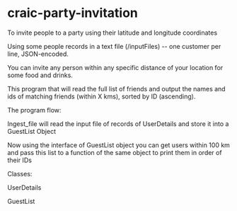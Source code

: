 # craic-party-invitation

To invite people to a party using their latitude and longitude coordinates

Using some people records in a text file (/inputFiles) -- one customer per line, JSON-encoded. 

You can invite any person within any specific distance of your location for some food and drinks.

This program that will read the full list of friends and output the names and ids of matching friends (within X kms), sorted by ID (ascending).


The program flow:

Ingest_file will read the input file of records of UserDetails and store it into a GuestList Object

Now using the interface of GuestList object
you can get users within 100 km and pass this list to a function of the same object to print them in order of their IDs

Classes:

  UserDetails

  GuestList
